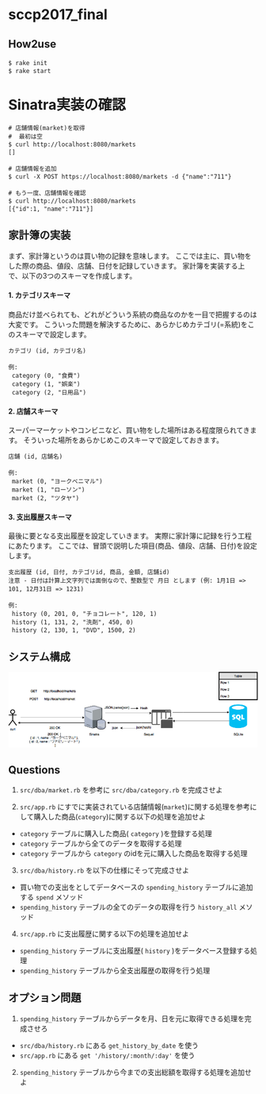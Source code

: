 # sccp2017_final

## How2use
```
$ rake init
$ rake start 
```

# Sinatra実装の確認
```
# 店舗情報(market)を取得
#  最初は空
$ curl http://localhost:8080/markets
[]

# 店舗情報を追加
$ curl -X POST https://localhost:8080/markets -d {"name":"711"}

# もう一度、店舗情報を確認
$ curl http://localhost:8080/markets
[{"id":1, "name":"711"}]
```

## 家計簿の実装

まず、家計簿というのは買い物の記録を意味します。
ここでは主に、買い物をした際の商品、値段、店舗、日付を記録していきます。
家計簿を実装する上で、以下の3つのスキーマを作成します。

#### 1. カテゴリスキーマ

商品だけ並べられても、どれがどういう系統の商品なのかを一目で把握するのは大変です。
こういった問題を解決するために、あらかじめカテゴリ(=系統)をこのスキーマで設定します。

```
カテゴリ (id, カテゴリ名)

例:
 category (0, "食費")
 category (1, "娯楽")
 category (2, "日用品")
```

#### 2. 店舗スキーマ

スーパーマーケットやコンビニなど、買い物をした場所はある程度限られてきます。
そういった場所をあらかじめこのスキーマで設定しておきます。

```
店舗 (id, 店舗名)

例:
 market (0, "ヨークベニマル")
 market (1, "ローソン")
 market (2, "ツタヤ")
```

#### 3. 支出履歴スキーマ

最後に要となる支出履歴を設定していきます。
実際に家計簿に記録を行う工程にあたります。
ここでは、冒頭で説明した項目(商品、値段、店舗、日付)を設定します。

```
支出履歴 (id, 日付, カテゴリid, 商品, 金額, 店舗id)
注意 - 日付は計算上文字列では面倒なので、整数型で 月日 とします (例: 1月1日 => 101, 12月31日 => 1231)

例:
 history (0, 201, 0, "チョコレート", 120, 1)
 history (1, 131, 2, "洗剤", 450, 0)
 history (2, 130, 1, "DVD", 1500, 2)
```

## システム構成
![](./img/household.png)

## Questions
1. `src/dba/market.rb` を参考に `src/dba/category.rb` を完成させよ

2. `src/app.rb` にすでに実装されている店舗情報(`market`)に関する処理を参考にして購入した商品(`category`)に関する以下の処理を追加せよ
  - `category` テーブルに購入した商品( `category` )を登録する処理
  - `category` テーブルから全てのデータを取得する処理
  - `category` テーブルから `category` のidを元に購入した商品を取得する処理

3. `src/dba/history.rb` を以下の仕様にそって完成させよ
  - 買い物での支出をとしてデータベースの `spending_history` テーブルに追加する `spend` メソッド
  - `spending_history` テーブルの全てのデータの取得を行う `history_all` メソッド

4. `src/app.rb` に支出履歴に関する以下の処理を追加せよ
  - `spending_history` テーブルに支出履歴( `history` )をデータベース登録する処理
  - `spending_history` テーブルから全支出履歴の取得を行う処理

## オプション問題
1. `spending_history` テーブルからデータを月、日を元に取得できる処理を完成させろ
  - `src/dba/history.rb` にある `get_history_by_date` を使う
  - `src/app.rb` にある `get '/history/:month/:day'` を使う
2. `spending_history` テーブルから今までの支出総額を取得する処理を追加せよ

